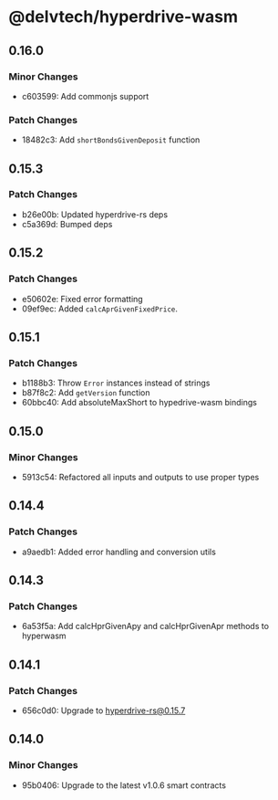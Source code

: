 # @delvtech/hyperdrive-wasm

## 0.16.0

### Minor Changes

- c603599: Add commonjs support

### Patch Changes

- 18482c3: Add `shortBondsGivenDeposit` function

## 0.15.3

### Patch Changes

- b26e00b: Updated hyperdrive-rs deps
- c5a369d: Bumped deps

## 0.15.2

### Patch Changes

- e50602e: Fixed error formatting
- 09ef9ec: Added `calcAprGivenFixedPrice`.

## 0.15.1

### Patch Changes

- b1188b3: Throw `Error` instances instead of strings
- b87f8c2: Add `getVersion` function
- 60bbc40: Add absoluteMaxShort to hypedrive-wasm bindings

## 0.15.0

### Minor Changes

- 5913c54: Refactored all inputs and outputs to use proper types

## 0.14.4

### Patch Changes

- a9aedb1: Added error handling and conversion utils

## 0.14.3

### Patch Changes

- 6a53f5a: Add calcHprGivenApy and calcHprGivenApr methods to hyperwasm

## 0.14.1

### Patch Changes

- 656c0d0: Upgrade to hyperdrive-rs@0.15.7

## 0.14.0

### Minor Changes

- 95b0406: Upgrade to the latest v1.0.6 smart contracts
